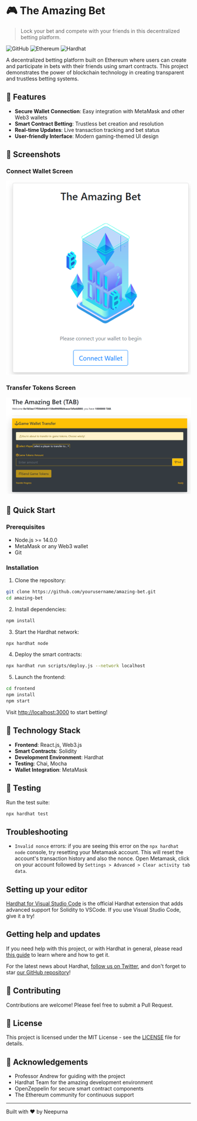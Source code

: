 # 🎮 The Amazing Bet

> Lock your bet and compete with your friends in this decentralized betting platform.

![GitHub](https://img.shields.io/github/license/yourusername/amazing-bet)
![Ethereum](https://img.shields.io/badge/Ethereum-Powered-blue)
![Hardhat](https://img.shields.io/badge/Built%20with-Hardhat-yellow)

A decentralized betting platform built on Ethereum where users can create and participate in bets with their friends using smart contracts. This project demonstrates the power of blockchain technology in creating transparent and trustless betting systems.

## 🎯 Features

- **Secure Wallet Connection**: Easy integration with MetaMask and other Web3 wallets
- **Smart Contract Betting**: Trustless bet creation and resolution
- **Real-time Updates**: Live transaction tracking and bet status
- **User-friendly Interface**: Modern gaming-themed UI design

## 📸 Screenshots

### Connect Wallet Screen
![Connect Wallet](./frontend/assets/connect.png)

### Transfer Tokens Screen
![Transfer Screen](./frontend/assets/Transfer.png)

## 🚀 Quick Start

### Prerequisites
- Node.js >= 14.0.0
- MetaMask or any Web3 wallet
- Git

### Installation

1. Clone the repository:
```bash
git clone https://github.com/yourusername/amazing-bet.git
cd amazing-bet
```

2. Install dependencies:
```bash
npm install
```

3. Start the Hardhat network:
```bash
npx hardhat node
```

4. Deploy the smart contracts:
```bash
npx hardhat run scripts/deploy.js --network localhost
```

5. Launch the frontend:
```bash
cd frontend
npm install
npm start
```

Visit [http://localhost:3000](http://localhost:3000) to start betting!

## 🔧 Technology Stack

- **Frontend**: React.js, Web3.js
- **Smart Contracts**: Solidity
- **Development Environment**: Hardhat
- **Testing**: Chai, Mocha
- **Wallet Integration**: MetaMask

## 🧪 Testing

Run the test suite:

```bash
npx hardhat test
```

## Troubleshooting

- `Invalid nonce` errors: if you are seeing this error on the `npx hardhat node`
  console, try resetting your Metamask account. This will reset the account's
  transaction history and also the nonce. Open Metamask, click on your account
  followed by `Settings > Advanced > Clear activity tab data`.

## Setting up your editor

[Hardhat for Visual Studio Code](https://hardhat.org/hardhat-vscode) is the official Hardhat extension that adds advanced support for Solidity to VSCode. If you use Visual Studio Code, give it a try!

## Getting help and updates

If you need help with this project, or with Hardhat in general, please read [this guide](https://hardhat.org/hardhat-runner/docs/guides/getting-help) to learn where and how to get it.

For the latest news about Hardhat, [follow us on Twitter](https://twitter.com/HardhatHQ), and don't forget to star [our GitHub repository](https://github.com/NomicFoundation/hardhat)!

## 🤝 Contributing

Contributions are welcome! Please feel free to submit a Pull Request.

## 📄 License

This project is licensed under the MIT License - see the [LICENSE](LICENSE) file for details.

## 🙏 Acknowledgements
- Professor Andrew for guiding with the project
- Hardhat Team for the amazing development environment
- OpenZeppelin for secure smart contract components
- The Ethereum community for continuous support

---
Built with ❤️ by Neepurna 
